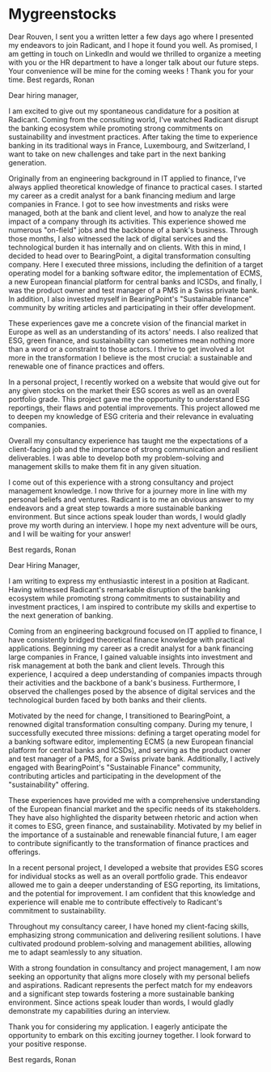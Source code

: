 # Mygreenstocks



Dear Rouven, 
I sent you a written letter a few days ago where I presented my endeavors to join Radicant, and I hope it found you well.
As promised, I am getting in touch on LinkedIn and would we thrilled to organize a meeting with you or the HR department to have a longer talk about our future steps. 
Your convenience will be mine for the coming weeks !
Thank you for your time.
Best regards,
Ronan



























Dear hiring manager,

I am excited to give out my spontaneous candidature for a position at Radicant. Coming from the consulting world, I've watched Radicant disrupt the banking ecosystem while promoting strong commitments on sustainability and investment practices. After taking the time to experience banking in its traditional ways in France, Luxembourg, and Switzerland, I want to take on new challenges and take part in the next banking generation.

Originally from an engineering background in IT applied to finance, I've always applied theoretical knowledge of finance to practical cases. I started my career as a credit analyst for a bank financing medium and large companies in France. I got to see how investments and risks were managed, both at the bank and client level, and how to analyze the real impact of a company through its activities. This experience showed me numerous "on-field" jobs and the backbone of a bank's business. Through those months, I also witnessed the lack of digital services and the technological burden it has internally and on clients. With this in mind, I decided to head over to BearingPoint, a digital transformation consulting company. Here I executed three missions, including the definition of a target operating model for a banking software editor, the implementation of ECMS, a new European financial platform for central banks and ICSDs, and finally, I was the product owner and test manager of a PMS in a Swiss private bank. In addition, I also invested myself in BearingPoint's "Sustainable finance" community by writing articles and participating in their offer development.

These experiences gave me a concrete vision of the financial market in Europe as well as an understanding of its actors' needs. I also realized that ESG, green finance, and sustainability can sometimes mean nothing more than a word or a constraint to those actors. I thrive to get involved a lot more in the transformation I believe is the most crucial: a sustainable and renewable one of finance practices and offers.

In a personal project, I recently worked on a website that would give out for any given stocks on the market their ESG scores as well as an overall portfolio grade. This project gave me the opportunity to understand ESG reportings, their flaws and potential improvements. This project allowed me to deepen my knowledge of ESG criteria and their relevance in evaluating companies.

Overall my consultancy experience has taught me the expectations of a client-facing job and the importance of strong communication and resilient deliverables. I was able to develop both my problem-solving and management skills to make them fit in any given situation.

I come out of this experience with a strong consultancy and project management knowledge. I now thrive for a journey more in line with my personal beliefs and ventures. Radicant is to me an obvious answer to my endeavors and a great step towards a more sustainable banking environment. 
But since actions speak louder than words, I would gladly prove my worth during an interview. 
I hope my next adventure will be ours, and I will be waiting for your answer!

Best regards,
Ronan


Dear Hiring Manager,

I am writing to express my enthusiastic interest in a position at Radicant. Having witnessed Radicant's remarkable disruption of the banking ecosystem while promoting strong commitments to sustainability and investment practices, I am inspired to contribute my skills and expertise to the next generation of banking.

Coming from an engineering background focused on IT applied to finance, I have consistently bridged theoretical finance knowledge with practical applications. Beginning my career as a credit analyst for a bank financing large companies in France, I gained valuable insights into investment and risk management at both the bank and client levels. Through this experience, I acquired a deep understanding of companies impacts through their activities and the backbone of a bank's business. Furthermore, I observed the challenges posed by the absence of digital services and the technological burden faced by both banks and their clients.

Motivated by the need for change, I transitioned to BearingPoint, a renowned digital transformation consulting company. During my tenure, I successfully executed three missions: defining a target operating model for a banking software editor, implementing ECMS (a new European financial platform for central banks and ICSDs), and serving as the product owner and test manager of a PMS, for a Swiss private bank. Additionally, I actively engaged with BearingPoint's "Sustainable Finance" community, contributing articles and participating in the development of the "sustainability" offering.

These experiences have provided me with a comprehensive understanding of the European financial market and the specific needs of its stakeholders. They have also highlighted the disparity between rhetoric and action when it comes to ESG, green finance, and sustainability. Motivated by my belief in the importance of a sustainable and renewable financial future, I am eager to contribute significantly to the transformation of finance practices and offerings.

In a recent personal project, I developed a website that provides ESG scores for individual stocks as well as an overall portfolio grade. This endeavor allowed me to gain a deeper understanding of ESG reporting, its limitations, and the potential for improvement. I am confident that this knowledge and experience will enable me to contribute effectively to Radicant's commitment to sustainability.

Throughout my consultancy career, I have honed my client-facing skills, emphasizing strong communication and delivering resilient solutions. I have cultivated prodound problem-solving and management abilities, allowing me to adapt seamlessly to any situation.

With a strong foundation in consultancy and project management, I am now seeking an opportunity that aligns more closely with my personal beliefs and aspirations. Radicant represents the perfect match for my endeavors and a significant step towards fostering a more sustainable banking environment. 
Since actions speak louder than words, I would gladly demonstrate my capabilities during an interview.

Thank you for considering my application. I eagerly anticipate the opportunity to embark on this exciting journey together. I look forward to your positive response.

Best regards,
Ronan
